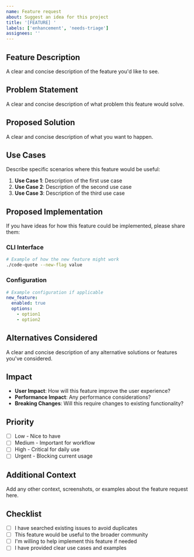 ```yaml
---
name: Feature request
about: Suggest an idea for this project
title: '[FEATURE] '
labels: ['enhancement', 'needs-triage']
assignees: ''
---
```


## Feature Description

A clear and concise description of the feature you'd like to see.

## Problem Statement

A clear and concise description of what problem this feature would solve.

## Proposed Solution

A clear and concise description of what you want to happen.

## Use Cases

Describe specific scenarios where this feature would be useful:

1. **Use Case 1**: Description of the first use case
2. **Use Case 2**: Description of the second use case
3. **Use Case 3**: Description of the third use case

## Proposed Implementation

If you have ideas for how this feature could be implemented, please share them:

### CLI Interface

```bash
# Example of how the new feature might work
./code-quote --new-flag value
```

### Configuration

```yaml
# Example configuration if applicable
new_feature:
  enabled: true
  options:
    - option1
    - option2
```

## Alternatives Considered

A clear and concise description of any alternative solutions or features you've considered.

## Impact

- **User Impact**: How will this feature improve the user experience?
- **Performance Impact**: Any performance considerations?
- **Breaking Changes**: Will this require changes to existing functionality?

## Priority

- [ ] Low - Nice to have
- [ ] Medium - Important for workflow
- [ ] High - Critical for daily use
- [ ] Urgent - Blocking current usage

## Additional Context

Add any other context, screenshots, or examples about the feature request here.

## Checklist

- [ ] I have searched existing issues to avoid duplicates
- [ ] This feature would be useful to the broader community
- [ ] I'm willing to help implement this feature if needed
- [ ] I have provided clear use cases and examples 